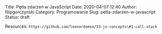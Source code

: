 Title: Pętla zdarzeń w JavaScript
Date: 2020-04-07 12:40
Author: filipgorczynski
Category: Programowanie
Slug: petla-zdarzen-w-javascript
Status: draft

Resources: `https://github.com/leonardomso/33-js-concepts\#1-call-stack`
